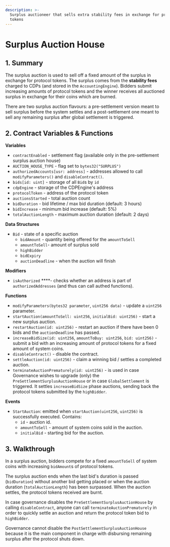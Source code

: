 ```yaml
---
description: >-
  Surplus auctioneer that sells extra stability fees in exchange for protocol
  tokens
---
```


# Surplus Auction House

## 1. Summary <a id="1-introduction-summary"></a>

The surplus auction is used to sell off a fixed amount of the surplus in exchange for protocol tokens. The surplus comes from the **stability fees** charged to CDPs \(and stored in the `AccountingEngine`\). Bidders submit increasing amounts of protocol tokens and the winner receives all auctioned surplus in exchange for their coins which are burned.

There are two surplus auction flavours: a pre-settlement version meant to sell surplus before the system settles and a post-settlement one meant to sell any remaining surplus after global settlement is triggered.

## 2. Contract Variables & Functions <a id="2-contract-details"></a>

**Variables**

* `contractEnabled` - settlement flag \(available only in the pre-settlement surplus auction house\)
* `AUCTION_HOUSE_TYPE` - flag set to `bytes32("SURPLUS")`
* `authorizedAccounts[usr: address]` - addresses allowed to call `modifyParameters()` and `disableContract()`.
* `bids[id: uint]` - storage of all `Bid`s by `id`
* `cdpEngine` - storage of the CDPEngine's address
* `protocolToken` - address of the protocol token
* `auctionsStarted` - total auction count
* `bidDuration` - bid lifetime / max bid duration \(default: 3 hours\)
* `bidIncrease` - minimum bid increase \(default: 5%\)
* `totalAuctionLength` - maximum auction duration \(default: 2 days\)

**Data Structures**

* `Bid` - state of a specific auction
  * `bidAmount` - quantity being offered for the `amountToSell`
  * `amountToSell`- amount of surplus sold
  * `highBidder`
  * `bidExpiry`
  * `auctionDeadline` - when the auction will finish

**Modifiers**

* `isAuthorized` ****- checks whether an address is part of `authorizedAddresses` \(and thus can call authed functions\).

**Functions**

* `modifyParameters(bytes32 parameter`, `uint256 data)` - update a `uint256` parameter.
* `startAuction(amountToSell: uint256`, `initialBid: uint256)` - start a new surplus auction.
* `restartAuction(id: uint256)` - restart an auction if there have been 0 bids and the `auctionDeadline` has passed.
* `increaseBidSize(id: uint256`, `amountToBuy: uint256`, `bid: uint256)` - submit a bid with an increasing amount of protocol tokens for a fixed amount of system coins.
* `disableContract()` - disable the contract.
* `settleAuction(id: uint256)` - claim a winning bid / settles a completed auction.
* `terminateAuctionPrematurely(id: uint256)` - is used in case Governance wishes to upgrade \(only\) the `PreSettlementSurplusAuctionHouse` or in case `GlobalSettlement` is triggered. It settles `increaseBidSize` phase auctions, sending back the protocol tokens submitted by the `highBidder`. 

**Events**

* `StartAuction`: emitted when `startAuction(uint256`, `uint256)` is successfully executed. Contains:
  * `id` - auction id.
  * `amountToSell` - amount of system coins sold  in the auction.
  * `initialBid` - starting bid for the auction.

## 3. Walkthrough <a id="3-key-mechanisms-and-concepts"></a>

In a surplus auction, bidders compete for a fixed `amountToSell` of system coins with increasing `bidAmount`s of protocol tokens.

The surplus auction ends when the last bid's duration is passed \(`bidDuration`\) without another bid getting placed or when the auction duration \(`totalAuctionLength`\) has been surpassed. When the auction settles, the protocol tokens received are burnt.

In case governance disables the `PreSettlementSurplusAuctionHouse` by calling `disableContract`, anyone can call `terminateAuctionPrematurely` in order to quickly settle an auction and return the protocol token bid to `highBidder`. 

Governance cannot disable the `PostSettlementSurplusAuctionHouse` because it is the main component in charge with disbursing remaining surplus after the protocol shuts down.

